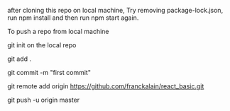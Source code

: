 after cloning this repo on local machine,
Try removing package-lock.json, run npm install and then run npm start again.

To push a repo from local machine

git init on the local repo

git add .

git commit -m "first commit"

git remote add origin https://github.com/franckalain/react_basic.git

git push -u origin master
